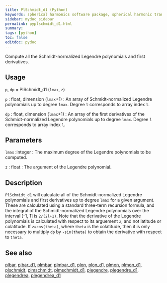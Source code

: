 ```yaml
---
title: PlSchmidt_d1 (Python)
keywords: spherical harmonics software package, spherical harmonic transform, legendre functions, multitaper spectral analysis, fortran, Python, gravity, magnetic field
sidebar: mydoc_sidebar
permalink: pyplschmidt_d1.html
summary:
tags: [python]
toc: false
editdoc: pydoc
---
```


Compute all the Schmidt-normalized Legendre polynomials and first derivatives.

## Usage

`p`, `dp` = PlSchmidt_d1 (`lmax`, `z`)

`p` : float, dimension (`lmax`+1)
:   An array of Schmidt-normalized Legendre polynomials up to degree `lmax`. Degree `l` corresponds to array index `l`.

`dp` : float, dimension (`lmax`+1)
:   An array of the first derivatives of the Schmidt-normalized Legendre polynomials up to degree `lmax`. Degree `l` corresponds to array index `l`.

## Parameters

`lmax` :integer
:   The maximum degree of the Legendre polynomials to be computed.

`z` : float
:   The argument of the Legendre polynomial.

## Description

`PlSchmidt_d1` will calculate all of the Schmidt-normalized Legendre polynomials and first derivatives up to degree `lmax` for a given argument. These are calculated using a standard three-term recursion formula, and the integral of the Schmidt-normalized Legendre polynomials over the interval [-1, 1] is `2/(2l+1)`. Note that the derivative of the Legendre polynomials is calculated with respect to its arguement `z`, and not latitude or colatitude. If `z=cos(theta)`, where `theta` is the colatitude, then it is only necessary to multiply `dp` by `-sin(theta)` to obtain the derivative with respect to `theta`.

## See also

[plbar](pyplbar.html), [plbar_d1](pyplbar_d1.html), [plmbar](pyplmbar.html), [plmbar_d1](pyplmbar_d1.html), [plon](pyplon.html), [plon_d1](pyplon_d1.html), [plmon](pyplmon.html), [plmon_d1](pyplmon_d1.html), [plschmidt](pyplschmidt.html), [plmschmidt](pyplmschmidt.html), [plmschmidt_d1](pyplmschmidt_d1.html), [plegendre](pyplegendre.html), [plegendre_d1](pyplegendre_d1.html), [plegendrea](pyplegendrea.html), [plegendrea_d1](pyplegendrea_d1.html)
